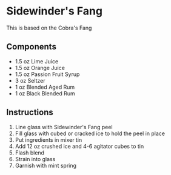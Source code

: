 # Sidewinder's Fang
This is based on the Cobra's Fang

## Components
* 1.5 oz Lime Juice
* 1.5 oz Orange Juice
* 1.5 oz Passion Fruit Syrup
* 3 oz Seltzer
* 1 oz Blended Aged Rum
* 1 oz Black Blended Rum


## Instructions
1. Line glass with Sidewinder's Fang peel
2. Fill glass with cubed or cracked ice to hold the peel in place
3. Put ingredients in mixer tin 
4. Add 12 oz crushed ice and 4-6 agitator cubes to tin
5. Flash blend
6. Strain into glass
7. Garnish with mint spring
